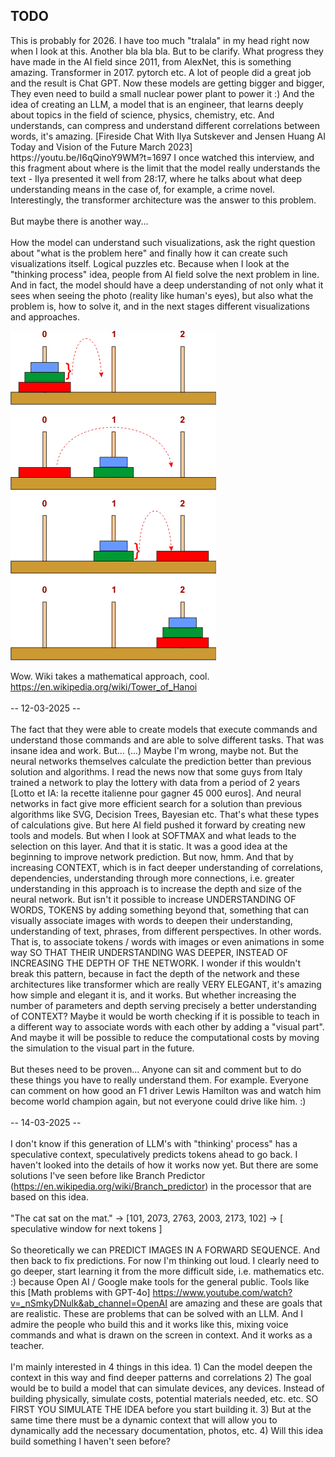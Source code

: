 <h2>TODO</h2>
This is probably for 2026. I have too much "tralala" in my head right now when I look at this. Another bla bla bla. But to be clarify. What progress they have made in the AI ​​field since 2011, from AlexNet, this is something amazing. Transformer in 2017. pytorch etc. A lot of people did a great job and the result is Chat GPT. Now these models are getting bigger and bigger, They even need to build a small nuclear power plant to power it :) And the idea of ​​creating an LLM, a model that is an engineer, that learns deeply about topics in the field of science, physics, chemistry, etc. And understands, can compress and understand different correlations between words, it's amazing. [Fireside Chat With Ilya Sutskever and Jensen Huang AI Today and Vision of the Future March 2023] https://youtu.be/I6qQinoY9WM?t=1697 I once watched this interview, and this fragment about where is the limit that the model really understands the text - Ilya presented it well from 28:17, where he talks about what deep understanding means in the case of, for example, a crime novel. Interestingly, the transformer architecture was the answer to this problem.
<br /><br />
But maybe there is another way...
<br /><br />
How the model can understand such visualizations, ask the right question about "what is the problem here" and finally how it can create such visualizations itself. Logical puzzles etc. Because when I look at the "thinking process" idea, people from AI field solve the next problem in line. And in fact, the model should have a deep understanding of not only what it sees when seeing the photo (reality like human's eyes), but also what the problem is, how to solve it, and in the next stages different visualizations and approaches.

![dump](https://github.com/KarolDuracz/scratchpad/blob/main/MachineLearning/ML%20with%20EurekaLabs/03-03-2025%20-%20Hanoi%20Tower/1005_08.gif?raw=true)

Wow. Wiki takes a mathematical approach, cool. https://en.wikipedia.org/wiki/Tower_of_Hanoi
<br /><br />
-- 12-03-2025 -- 
<br /><br />
The fact that they were able to create models that execute commands and understand those commands and are able to solve different tasks. That was insane idea and work. But... (...) Maybe I'm wrong, maybe not. But the neural networks themselves calculate the prediction better than previous solution and algorithms. I read the news now that some guys from Italy trained a network to play the lottery with data from a period of 2 years [Lotto et IA: la recette italienne pour gagner 45 000 euros]. And neural networks in fact give more efficient search for a solution than previous algorithms like SVG, Decision Trees, Bayesian etc. That's what these types of calculations give. But here AI field pushed it forward by creating new tools and models. But when I look at SOFTMAX and what leads to the selection on this layer. And that it is static. It was a good idea at the beginning to improve network prediction. But now, hmm. And that by increasing CONTEXT, which is in fact deeper understanding of correlations, dependencies, understanding through more connections, i.e. greater understanding in this approach is to increase the depth and size of the neural network. But isn't it possible to increase UNDERSTANDING OF WORDS, TOKENS by adding something beyond that, something that can visually associate images with words to deepen their understanding, understanding of text, phrases, from different perspectives. In other words. That is, to associate tokens / words with images or even animations in some way SO THAT THEIR UNDERSTANDING WAS DEEPER, INSTEAD OF INCREASING THE DEPTH OF THE NETWORK. I wonder if this wouldn't break this pattern, because in fact the depth of the network and these architectures like transformer which are really VERY ELEGANT, it's amazing how simple and elegant it is, and it works. But whether increasing the number of parameters and depth serving precisely a better understanding of CONTEXT? Maybe it would be worth checking if it is possible to teach in a different way to associate words with each other by adding a "visual part". And maybe it will be possible to reduce the computational costs by moving the simulation to the visual part in the future.
<br /><br />
But theses need to be proven...  Anyone can sit and comment but to do these things you have to really understand them. For example. Everyone can comment on how good an F1 driver Lewis Hamilton was and watch him become world champion again, but not everyone could drive like him. :) 
<br /><br />
-- 14-03-2025 -- 
<br /><br />
I don't know if this generation of LLM's with "thinking' process" has a speculative context, speculatively predicts tokens ahead to go back. I haven't looked into the details of how it works now yet. But there are some solutions I've seen before like Branch Predictor (https://en.wikipedia.org/wiki/Branch_predictor) in the processor that are based on this idea. 
<br /><br />
"The cat sat on the mat." → [101, 2073, 2763, 2003, 2173, 102] → [ speculative window for next tokens ]
<br /><br />
So theoretically we can PREDICT IMAGES IN A FORWARD SEQUENCE. And then back to fix predictions. For now I'm thinking out loud. I clearly need to go deeper, start learning it from the more difficult side, i.e. mathematics etc. :) because Open AI / Google make tools for the general public. Tools like this [Math problems with GPT-4o] https://www.youtube.com/watch?v=_nSmkyDNulk&ab_channel=OpenAI are amazing and these are goals that are realistic. These are problems that can be solved with an LLM. And I admire the people who build this and it works like this, mixing voice commands and what is drawn on the screen in context. And it works as a teacher. 
<br /><br />
I'm mainly interested in 4 things in this idea. 1) Can the model deepen the context in this way and find deeper patterns and correlations 2) The goal would be to build a model that can simulate devices, any devices. Instead of building physically, simulate costs, potential materials needed, etc. etc. SO FIRST YOU SIMULATE THE IDEA before you start building it. 3) But at the same time there must be a dynamic context that will allow you to dynamically add the necessary documentation, photos, etc. 4) Will this idea build something I haven't seen before?

